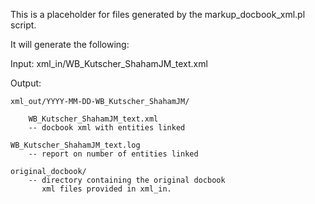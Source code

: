 This is a placeholder for files generated
by the markup_docbook_xml.pl script.

It will generate the following:

   Input: xml_in/WB_Kutscher_ShahamJM_text.xml

   Output:

    xml_out/YYYY-MM-DD-WB_Kutscher_ShahamJM/

        WB_Kutscher_ShahamJM_text.xml
		-- docbook xml with entities linked

	WB_Kutscher_ShahamJM_text.log
		-- report on number of entities linked
	
	original_docbook/
		-- directory containing the original docbook
		   xml files provided in xml_in.     